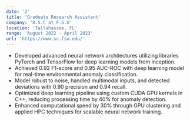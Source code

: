 ```yaml
---
date: '2'
title: 'Graduate Research Assistant'
company: 'D.S.C at F.S.U'
location: 'Tallahassee, FL'
range: 'August 2022 - April 2023'
url: 'https://www.sc.fsu.edu/'
---
```


- Developed advanced neural network architectures utilizing libraries PyTorch and TensorFlow for deep learning models from inception.
- Achieved 0.92 F1-score and 0.95 AUC-ROC with deep learning model for real-time environmental anomaly classification.
- Model robust to noise, handled multimodal inputs, and detected deviations with 0.90 precision and 0.94 recall.
- Optimized deep learning pipeline using custom CUDA GPU kernels in C++, reducing processing time by 40% for anomaly detection.
- Enhanced computational speed by 30% through GPU clustering and applied HPC techniques for scalable neural network training.
